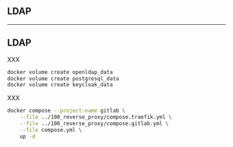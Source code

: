 <!-- .slide: class="vertical-center" -->

<i class="fa-duotone fa-book fa-8x fa-duotone-colors" style="float: right; color: grey;"></i>

## LDAP

---

## LDAP

XXX

```bash
docker volume create openldap_data
docker volume create postgresql_data
docker volume create keycloak_data
```

XXX

```bash
docker compose --project-name gitlab \
    --file ../100_reverse_proxy/compose.traefik.yml \
    --file ../100_reverse_proxy/compose.gitlab.yml \
    --file compose.yml \
    up -d
```
